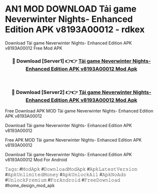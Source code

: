 # AN1 MOD DOWNLOAD Tải game Neverwinter Nights- Enhanced Edition APK v8193A00012 - rdkex
Download Tải game Neverwinter Nights- Enhanced Edition APK v8193A00012 Free Mod APK

<div align="center">
<h3>🔴 Download [Server1] 👉👉 <a href="https://apk-comot.site?title=Tải_game_Neverwinter_Nights-_Enhanced_Edition_APK_v8193A00012">Tải game Neverwinter Nights- Enhanced Edition APK v8193A00012 Mod Apk</a></h3><br>

<h3>🔴 Download [Server2] 👉👉 <a href="https://apk-comot.site?title=Tải_game_Neverwinter_Nights-_Enhanced_Edition_APK_v8193A00012">Tải game Neverwinter Nights- Enhanced Edition APK v8193A00012 Mod Apk</a></h3>
</div>


Free Download APK MOD Tải game Neverwinter Nights- Enhanced Edition APK v8193A00012

Download Tải game Neverwinter Nights- Enhanced Edition APK v8193A00012 

Free APK MOD Tải game Neverwinter Nights- Enhanced Edition APK v8193A00012 

Download Tải game Neverwinter Nights- Enhanced Edition APK v8193A00012 Mod For Android

𝚃𝚊𝚐𝚜: #𝙼𝚘𝚍𝙰𝚙𝚔 #𝙳𝚘𝚠𝚗𝚕𝚘𝚊𝚍𝙼𝚘𝚍𝙰𝚙𝚔 #𝙰𝚙𝚔𝙻𝚊𝚝𝚎𝚜𝚝𝚅𝚎𝚛𝚜𝚒𝚘𝚗 #𝙰𝚙𝚔𝚄𝚗𝚕𝚒𝚖𝚒𝚝𝚎𝚍𝙼𝚘𝚗𝚎𝚢 #𝙰𝚙𝚔𝚄𝚗𝚕𝚘𝚌𝚔𝙰𝚕𝚕 #𝙰𝚙𝚔𝙽𝚘𝙰𝚍𝚜 #𝚄𝚗𝚕𝚘𝚌𝚔𝙿𝚛𝚎𝚖𝚒𝚞𝚖 #𝙵𝚘𝚛𝙰𝚗𝚍𝚛𝚘𝚒𝚍 #𝙵𝚛𝚎𝚎𝙳𝚘𝚠𝚗𝚕𝚘𝚊𝚍 #home_design_mod_apk